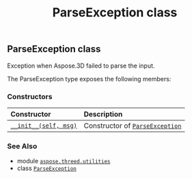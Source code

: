 ﻿---
title: ParseException class
second_title: Aspose.3D for Python via .NET API References
description: 
type: docs
weight: 110
url: /python-net/aspose.threed.utilities/parseexception/
is_root: false
---

## ParseException class

Exception when Aspose.3D failed to parse the input.



The ParseException type exposes the following members:

### Constructors
| Constructor | Description |
| :- | :- |
| [`__init__(self, msg)`](/3d/python-net/aspose.threed.utilities/parseexception/__init__/#system.string) | Constructor of [`ParseException`](/3d/python-net/aspose.threed.utilities/parseexception) |



### See Also
* module [`aspose.threed.utilities`](..)
* class [`ParseException`](/3d/python-net/aspose.threed.utilities/parseexception)
